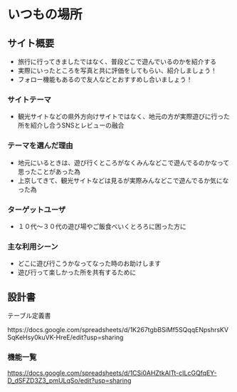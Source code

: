 # いつもの場所
## サイト概要
<ul>
	<li>旅行に行ってきましたではなく、普段どこで遊んでいるのかを紹介する</li>
	<li>実際にいったところを写真と共に評価をしてもらい、紹介しましょう！</li>
	<li>フォロー機能もあるので友人などとおすすめし合いましょう！</li>
</ul>

### サイトテーマ
<ul>
	<li>観光サイトなどの県外方向けサイトではなく、地元の方が実際遊びに行った所を紹介し合うSNSとレビューの融合</li>
</ul>


### テーマを選んだ理由
<ul>
	<li>地元にいるときは、遊び行くところがなくみんなどこで遊んでるのかなって思ったことがあった為</li>
	<li>上京してきて、観光サイトなどは見るが実際みんなどこで遊んでるか気になった為</li>
</ul>


### ターゲットユーザ
<ul>
	<li>１０代〜３０代の遊び場やご飯食べいくとろろに困った方に</li>
</ul>

### 主な利用シーン
<ul>
	<li>どこに遊び行こうかなってなった時のお助けします</li>
	<li>遊び行って楽しかった所を共有するために</li>
</ul>


## 設計書

<p>テーブル定義書</p>
https://docs.google.com/spreadsheets/d/1K267tgbBSiMf5SQqqENpshrsKVSqKeHsy0kuVK-HreE/edit?usp=sharing
<p></p>

### 機能一覧
https://docs.google.com/spreadsheets/d/1CSi0AHZtkAlTt-cILcGQfqEY-D_dSFZD3Z3_pmULqSo/edit?usp=sharing


